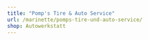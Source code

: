 ```yaml
---
title: "Pomp's Tire & Auto Service"
url: /marinette/pomps-tire-und-auto-service/
shop: Autowerkstatt
---
```

